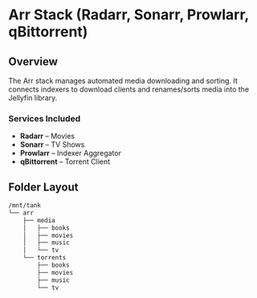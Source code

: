 # Arr Stack (Radarr, Sonarr, Prowlarr, qBittorrent)

## Overview

The Arr stack manages automated media downloading and sorting. It connects indexers to download clients and renames/sorts media into the Jellyfin library.

### Services Included
- **Radarr** – Movies
- **Sonarr** – TV Shows
- **Prowlarr** – Indexer Aggregator
- **qBittorrent** – Torrent Client

## Folder Layout

```bash
/mnt/tank
└── arr
    ├── media
    │   ├── books
    │   ├── movies
    │   ├── music
    │   └── tv
    └── torrents
        ├── books
        ├── movies
        ├── music
        └── tv
```
